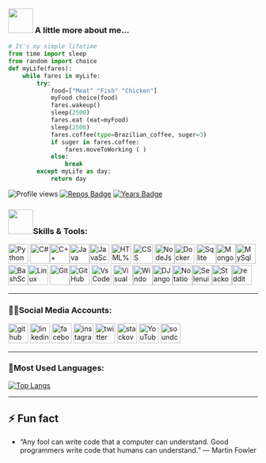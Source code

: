 ### <img src="https://media.giphy.com/media/VgCDAzcKvsR6OM0uWg/giphy.gif" width="50"> A little more about me...  
```python
# It's my simple lifetime
from time import sleep
from random import choice
def myLife(fares):
    while fares in myLife:
        try:
            food=["Meat" "Fish" "Chicken"]
            myFood choice(food)
            fares.wakeup()
            sleep(2500)
            fares.eat (eat=myFood)
            sleep(2500)
            fares.coffee(type=Brazilian_coffee, suger=3)
            if suger in fares.coffee:
                fares.moveToWorking ( )
            else:
                break
        except myLife as day:
            return day
```
![Profile views](https://gpvc.arturio.dev/faresemad)
[![Repos Badge](https://badges.pufler.dev/repos/faresemad)](https://badges.pufler.dev)
[![Years Badge](https://badges.pufler.dev/years/faresemad)](https://badges.pufler.dev)
### <img src="https://media.giphy.com/media/WUlplcMpOCEmTGBtBW/giphy.gif" width="50">Skills & Tools:
<img src='https://img.icons8.com/color/2x/python.png' alt='Python' height='40'> <img src='https://img.icons8.com/?id=55251&size=2x&color=000000' alt='C#' height='40'><img src='https://img.icons8.com/?id=40669&size=2x&color=000000' alt='C++' height='40'><img src='https://img.icons8.com/?id=GPfHz0SM85FX&size=2x&color=000000' alt='Java' height='40'><img src='https://img.icons8.com/?id=tGvHBPJaKqEd&size=2x&color=000000' alt='JavaScript' height='40'>  <img src='https://img.icons8.com/color/2x/html-5--v2.png' alt='HTML%' height='40'>  <img src='https://img.icons8.com/?id=21278&size=2x&color=000000' alt='CSS' height='40'> <img src='https://img.icons8.com/?id=54087&size=2x&color=000000' alt='NodeJs' height='40'><img src='https://img.icons8.com/color/2x/docker.png' alt='Docker' height='40'>  <img src='https://img.icons8.com/?id=13406&size=2x&color=000000' alt='Sqlite' height='40'><img src='https://img.icons8.com/?id=74402&size=2x&color=000000' alt='MongoDb' height='40'><img src='https://img.icons8.com/?id=UFXRpPFebwa2&size=2x&color=000000' alt='MySql' height='40'> <img src='https://img.icons8.com/?id=19293&size=2x&color=000000' alt='BashScript' height='40'><img src='https://img.icons8.com/?id=101665&size=2x&color=000000' alt='Linux' height='40'> <img src='https://img.icons8.com/?id=20906&size=2x&color=000000' alt='Git' height='40'><img src='https://img.icons8.com/?id=fG5Tnj4ARIoI&size=2x&color=000000' alt='GitHub' height='40'>  <img src='https://img.icons8.com/?id=9OGIyU8hrxW5&size=2x&color=000000' alt='VsCode' height='40'> <img src='https://img.icons8.com/?id=y7WGoWNuIWac&size=2x&color=000000' alt='Visual Studio' height='40'><img src='https://img.icons8.com/?id=M9BRw0RJZXKi&size=2x&color=000000' alt='Windows-11' height='40'><img src='https://img.icons8.com/?id=qV-JzWYl9dzP&size=2x&color=000000' alt='DJango' height='40'><img src='https://img.icons8.com/?id=FUwceJUAs8kb&size=2x&color=000000' alt='Notation' height='40'><img src='https://img.icons8.com/?id=38553&size=2x&color=000000' alt='Selenuim' height='40'><img src='https://img.icons8.com/?id=13955&size=2x&color=000000' alt='Stackoverflow' height='40'><img src='https://img.icons8.com/?id=13642&size=2x&color=000000' alt='reddit' height='40'>

<hr>

### 🧑‍💻Social Media Accounts:
[<img src='https://img.icons8.com/?id=akG4VRhAoSii&size=2x&color=000000' alt='github' height='40'>](https://github.com/faresemad)  [<img src='https://img.icons8.com/?id=13930&size=2x&color=000000' alt='linkedin' height='40'>](https://www.linkedin.com/in/faresemad/)  [<img src='https://img.icons8.com/?id=118497&size=2x&color=000000' alt='facebook' height='40'>](https://www.facebook.com/faresemadx)  [<img src='https://img.icons8.com/?id=ZRiAFreol5mE&size=2x&color=000000' alt='instagram' height='40'>](https://www.instagram.com/faresemadx/)  [<img src='https://img.icons8.com/?id=xWVjuc9hryql&size=2x&color=000000' alt='twitter' height='40'>](https://twitter.com/faresemadx)  [<img src='https://img.icons8.com/?id=13955&size=2x&color=000000' alt='stackoverflow' height='40'>](https://stackoverflow.com/users/16395102)  [<img src='https://img.icons8.com/?id=19318&size=2x&color=000000' alt='YouTube' height='40'>](https://www.youtube.com/channel/UCjxhgkcd2FCV5NR1xEdLcRw)  [<img src='https://img.icons8.com/?id=13669&size=8px&color=000000' alt='soundcloud' height='40'>](https://soundcloud.com/faresemadx?utm_source=clipboard&utm_medium=text&utm_campaign=social_sharing)

<hr>

### 🤖Most Used Languages:
[![Top Langs](https://github-readme-stats.vercel.app/api/top-langs/?username=faresemad&theme=slateorange&layout=compact)](https://github.com/anuraghazra/github-readme-stats)

<hr>

## ⚡ Fun fact
- “Any fool can write code that a computer can understand. Good programmers write code that humans can understand.” — Martin Fowler
